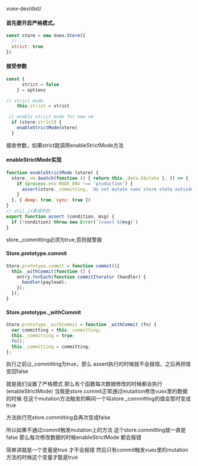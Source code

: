 vuex-dev/dist/

#### 首先要开启严格模式。

```js
const store = new Vuex.Store({
  // ...
  strict: true
})
```

#### 接受参数

```js
const {
      strict = false
    } = options

// strict mode
    this.strict = strict

 // enable strict mode for new vm
  if (store.strict) {
    enableStrictMode(store)
  }
```

接收参数，如果strict就调用enableStrictMode方法

#### enableStrictMode实现

```js
function enableStrictMode (store) {
  store._vm.$watch(function () { return this._data.$$state }, () => {
    if (process.env.NODE_ENV !== 'production') {
      assert(store._committing, `do not mutate vuex store state outside mutation handlers.`)
    }
  }, { deep: true, sync: true })
}
// util.js里提供的
export function assert (condition, msg) {
  if (!condition) throw new Error(`[vuex] ${msg}`)
}
```

store._committing必须为true,否则就警报

#### Store.prototype.commit

```js
Store.prototype.commit = function commit(){
  this._withCommit(function () {
    entry.forEach(function commitIterator (handler) {
      handler(payload);
    });
  });
}
```

#### Store.prototype._withCommit

```js
Store.prototype._withCommit = function _withCommit (fn) {
  var committing = this._committing;
  this._committing = true;
  fn();
  this._committing = committing;
};
```

执行之前让_committing为true，那么 assert执行的时候就不会报错，之后再把值变回false





就是我们设置了严格模式 那么有个函数每次数据修改的时候都会执行(enableStrictMode) 当我是store.commit正常通过mutaition修改vuex里的数据的时候 在这个mutation方法触发的瞬间一个叫store._committing的值会暂时变成true 

方法执行完store.committing会再次变成false

所以如果不通过commit触发mutation上的方法 这个store.committing就一直是false 那么每次修改数据的时候enableStrictMode 都会报错

简单讲就是一个变量是true 才不会报错 然后只有commit触发vuex里的mutation方法的时候这个变量才能是true